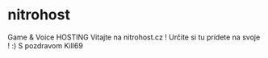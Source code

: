 # nitrohost
Game &amp; Voice HOSTING
Vitajte na nitrohost.cz ! Určite si tu prídete na svoje ! :) S pozdravom Kill69
